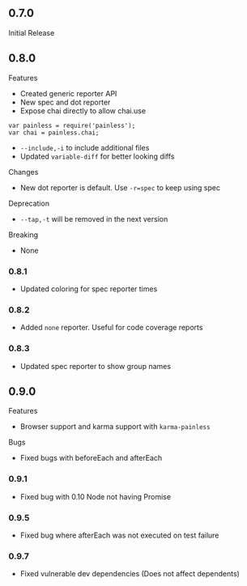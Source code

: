 ## 0.7.0
Initial Release

## 0.8.0
Features
- Created generic reporter API
- New spec and dot reporter
- Expose chai directly to allow chai.use
```
var painless = require('painless');
var chai = painless.chai;
```
- `--include,-i` to include additional files
- Updated `variable-diff` for better looking diffs

Changes
- New dot reporter is default. Use `-r=spec` to keep using spec

Deprecation
- `--tap,-t` will be removed in the next version

Breaking
- None

### 0.8.1
- Updated coloring for spec reporter times

### 0.8.2
- Added `none` reporter. Useful for code coverage reports

### 0.8.3
- Updated spec reporter to show group names

## 0.9.0
Features
- Browser support and karma support with `karma-painless`

Bugs
- Fixed bugs with beforeEach and afterEach

### 0.9.1
- Fixed bug with 0.10 Node not having Promise

### 0.9.5
- Fixed bug where afterEach was not executed on test failure

### 0.9.7
- Fixed vulnerable dev dependencies (Does not affect dependents)
